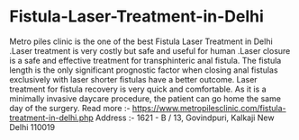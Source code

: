 # Fistula-Laser-Treatment-in-Delhi
Metro piles clinic is the one of the best Fistula Laser Treatment in Delhi .Laser treatment is very costly but safe and useful for human .Laser closure is a safe and effective treatment for transphinteric anal fistula. The fistula length is the only significant prognostic factor when closing anal fistulas exclusively with laser shorter fistulas have a better outcome. Laser treatment for fistula recovery is very quick and comfortable. As it is a minimally invasive daycare procedure, the patient can go home the same day of the surgery.  Read more :- https://www.metropilesclinic.com/fistula-treatment-in-delhi.php   Address :- 1621 - B / 13, Govindpuri, Kalkaji New Delhi 110019
